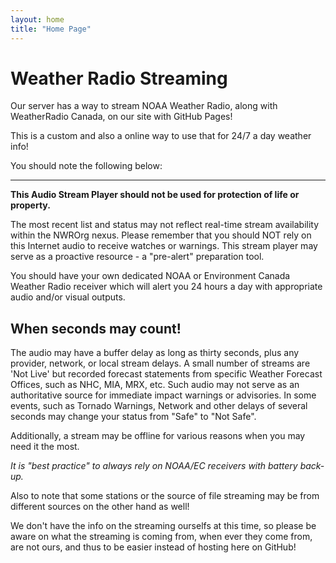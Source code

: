 ```yaml
---
layout: home
title: "Home Page"
---
```


# Weather Radio Streaming

Our server has a way to stream NOAA Weather Radio, along with WeatherRadio Canada, on our site with GitHub Pages!

This is a custom and also a online way to use that for 24/7 a day weather info!

You should note the following below:

---

**This Audio Stream Player should not be used for protection of life or property.**

The most recent list and status may not reflect real-time stream availability within the NWROrg nexus. Please remember that you should NOT rely on this Internet audio to receive watches or warnings. This stream player may serve as a proactive resource - a "pre-alert" preparation tool.

You should have your own dedicated NOAA or Environment Canada Weather Radio receiver which will alert you 24 hours a day with appropriate audio and/or visual outputs.

## When seconds may count!

The audio may have a buffer delay as long as thirty seconds, plus any provider, network, or local stream delays. A small number of streams are 'Not Live' but recorded forecast statements from specific Weather Forecast Offices, such as NHC, MIA, MRX, etc. Such audio may not serve as an authoritative source for immediate impact warnings or advisories. In some events, such as Tornado Warnings, Network and other delays of several seconds may change your status from "Safe" to "Not Safe".

Additionally, a stream may be offline for various reasons when you may need it the most.

*It is "best practice" to always rely on NOAA/EC receivers with battery back-up.*

Also to note that some stations or the source of file streaming may be from different sources on the other hand as well!

We don't have the info on the streaming ourselfs at this time, so please be aware on what the streaming is coming from, when ever they come from, are not ours, and thus to be easier instead of hosting here on GitHub!

